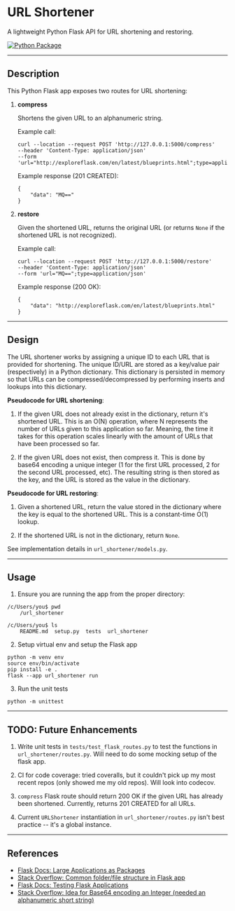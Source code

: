# URL Shortener

A lightweight Python Flask API for URL shortening and restoring.

[![Python Package](https://github.com/danan165/url_shortener/actions/workflows/python-package.yml/badge.svg)](https://github.com/danan165/url_shortener/actions/workflows/python-package.yml)

---

## Description

This Python Flask app exposes two routes for URL shortening:
1. **compress**

    Shortens the given URL to an alphanumeric string.
    
    Example call:

    ```
    curl --location --request POST 'http://127.0.0.1:5000/compress' 
    --header 'Content-Type: application/json' 
    --form 'url="http://exploreflask.com/en/latest/blueprints.html";type=application/json'
    
    ```

    Example response (201 CREATED):

    ```
    {
        "data": "MQ=="
    }
    ```

2. **restore**

    Given the shortened URL, returns the original URL (or returns `None` if the shortened URL is not recognized).

    Example call:

    ```
    curl --location --request POST 'http://127.0.0.1:5000/restore' 
    --header 'Content-Type: application/json' 
    --form 'url="MQ==";type=application/json'
    ```

    Example response (200 OK):

    ```
    {
        "data": "http://exploreflask.com/en/latest/blueprints.html"
    }
    ```

---

## Design

The URL shortener works by assigning a unique ID to each URL that is provided for shortening. The unique ID/URL are stored as a key/value pair (respectively) in a Python dictionary. This dictionary is persisted in memory so that URLs can be compressed/decompressed by performing inserts and lookups into this dictionary.

**Pseudocode for URL shortening**:

1. If the given URL does not already exist in the dictionary, return it's shortened URL. This is an O(N) operation, where N represents the number of URLs given to this application so far. Meaning, the time it takes for this operation scales linearly with the amount of URLs that have been processed so far.

2. If the given URL does not exist, then compress it. This is done by base64 encoding a unique integer (1 for the first URL processed, 2 for the second URL processed, etc). The resulting string is then stored as the key, and the URL is stored as the value in the dictionary.


**Pseudocode for URL restoring**:

1. Given a shortened URL, return the value stored in the dictionary where the key is equal to the shortened URL. This is a constant-time O(1) lookup.

2. If the shortened URL is not in the dictionary, return `None`.

See implementation details in `url_shortener/models.py`.

---

## Usage

1. Ensure you are running the app from the proper directory:
```
/c/Users/you$ pwd
    /url_shortener

/c/Users/you$ ls
    README.md  setup.py  tests  url_shortener
```

2. Setup virtual env and setup the Flask app
```
python -m venv env
source env/bin/activate
pip install -e .
flask --app url_shortener run
```

3. Run the unit tests
```
python -m unittest 
```

---

## TODO: Future Enhancements

1. Write unit tests in `tests/test_flask_routes.py` to test the functions in `url_shortener/routes.py`. Will need to do some mocking setup of the flask app.

2. CI for code coverage: tried coveralls, but it couldn't pick up my most recent repos (only showed me my old repos). Will look into codecov.

3. `compress` Flask route should return 200 OK if the given URL has already been shortened. Currently, returns 201 CREATED for all URLs.

4. Current `URLShortener` instantiation in `url_shortener/routes.py` isn't best practice -- it's a global instance. 

---

## References

- [Flask Docs: Large Applications as Packages](https://flask.palletsprojects.com/en/2.2.x/patterns/packages/)
- [Stack Overflow: Common folder/file structure in Flask app](https://stackoverflow.com/questions/14415500/common-folder-file-structure-in-flask-app)
- [Flask Docs: Testing Flask Applications](https://flask.palletsprojects.com/en/1.0.x/testing/)
- [Stack Overflow: Idea for Base64 encoding an Integer (needed an alphanumeric short string)](https://stackoverflow.com/questions/1497504/how-to-make-unique-short-url-with-python)

